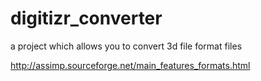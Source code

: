 # digitizr_converter
a project which allows you to convert 3d file format files

http://assimp.sourceforge.net/main_features_formats.html
